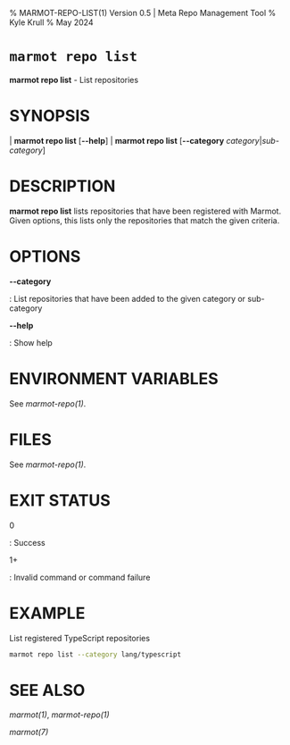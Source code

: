 % MARMOT-REPO-LIST(1) Version 0.5 | Meta Repo Management Tool
% Kyle Krull
% May 2024

# `marmot repo list`

**marmot repo list** - List repositories

# SYNOPSIS

| **marmot repo list** [**\-\-help**]
| **marmot repo list** [**\-\-category** *category*|*sub-category*]

# DESCRIPTION

**marmot repo list** lists repositories that have been registered with Marmot. Given options, this
lists only the repositories that match the given criteria.

# OPTIONS

**\-\-category**

: List repositories that have been added to the given category or sub-category

**-\-help**

: Show help

# ENVIRONMENT VARIABLES

See *marmot-repo(1)*.

# FILES

See *marmot-repo(1)*.

# EXIT STATUS

0

: Success

1+

: Invalid command or command failure

# EXAMPLE

List registered TypeScript repositories

```sh
marmot repo list --category lang/typescript
```

# SEE ALSO

*marmot(1)*, *marmot-repo(1)*

*marmot(7)*
